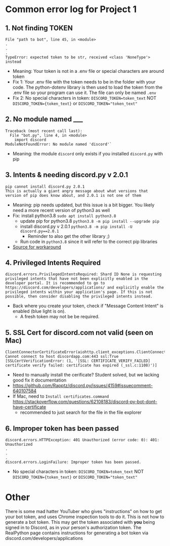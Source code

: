 # Common error log for Project 1

## 1. Not finding TOKEN
```
File "path to bot", line 45, in <module>
.
.
.
TypeError: expected token to be str, received <class 'NoneType'> instead
```
- Meaning: Your token is not in a .env file or special characters are around token
- Fix 1: Your .env file with the token needs to be in the folder with your code.  The python-dotenv library is then used to load the token from the .env file so your program can use it.  The file can only be named `.env`
- Fix 2: No special characters in token: `DISCORD_TOKEN=token_text` NOT `DISCORD_TOKEN={token_text}` or `DISCORD_TOKEN="token_text"`

## 2. No module named ___
```
Traceback (most recent call last):
  File "bot.py", line 4, in <module>
    import discord
ModuleNotFoundError: No module named 'discord'`
```
- Meaning: the module `discord` only exists if you installed `discord.py` with pip

## 3. Intents & needing discord.py v 2.0.1
```
pip cannot install discord.py 2.0.1
This is actually a giant angry message about what versions that version of pip does know about, and 2.0.1 is not one of them
```
- Meaning: pip needs updated, but this issue is a bit bigger.  You likely need a more recent version of python3 as well
- Fix: install python3.8 `sudo apt install python3.8`
  - update pip for python3.8 `python3.8 -m pip install --upgrade pip`
  - install discord.py v 2.0.1 `python3.8 -m pip install -U discord.py==2.0.1`
    - Reminder to also get the other library ;)
  - Run code in `python3.8` since it will refer to the correct pip libraries
- [Source for workaround](https://stackoverflow.com/questions/59997065/pip-python-normal-site-packages-is-not-writeable)

## 4. Privileged Intents Required
```
discord.errors.PrivilegedIntentsRequired: Shard ID None is requesting privileged intents that have not been explicitly enabled in the developer portal. It is recommended to go to https://discord.com/developers/applications/ and explicitly enable the privileged intents within your application's page. If this is not possible, then consider disabling the privileged intents instead.
```
- Back where you create your token, check if "Message Content Intent" is enabled (blue light is on).  
  - A fresh token may not be be required.

## 5. SSL Cert for discord.com not valid (seen on Mac)
```
ClientConnectorCertificateError(aiohttp.client_exceptions.ClientConnectorCertificateError: Cannot connect to host discordapp.com:443 ssl:True [SSLCertVerificationError: (1, '[SSL: CERTIFICATE_VERIFY_FAILED] certificate verify failed: certificate has expired (_ssl.c:1108)')]
```
- Need to manually install the cerificate?  Student solved, but we lacking good fix it documentation
- https://github.com/Rapptz/discord.py/issues/4159#issuecomment-640107584
- If Mac, need to `Install certificates.command` https://stackoverflow.com/questions/62108183/discord-py-bot-dont-have-certificate
  - recommended to just search for the file in the file explorer

## 6. Improper token has been passed
```
discord.errors.HTTPException: 401 Unauthorized (error code: 0): 401: Unauthorized
.
.
.
discord.errors.LoginFailure: Improper token has been passed.
```
- No special characters in token: `DISCORD_TOKEN=token_text` NOT `DISCORD_TOKEN={token_text}` or `DISCORD_TOKEN="token_text"`

# Other
There is some mad hatter YouTuber who gives "instructions" on how to get your bot token, and uses Chrome inspection tools to do it.  This is not how to generate a bot token.  This may get the token associated with **you** being signed in to Discord, as in your person's authorization token.  The RealPython page contains instructions for generating a bot token via discord.com/developers/applications


